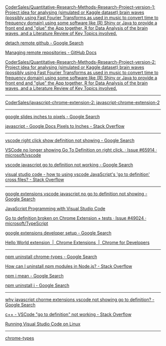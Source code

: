 
[CoderSales/Quantitative-Research-Methods-Research-Project-version-1: Project idea for analysing (simulated or Kaggle dataset) brain waves (possibly using Fast Fourier Transforms as used in music to convert time to frequency domain) using some software like (R) Shiny or Java to provide a front end and "glue" the App together, R for Data Analysis of the brain waves, and a Literature Review of Key Topics involved.](https://github.com/CoderSales/Quantitative-Research-Methods-Research-Project-version-1)


[detach remote github - Google Search](https://www.google.com/search?q=detach+remote+github&newwindow=1&sca_esv=567af5bacdc78de8&sca_upv=1&sxsrf=ADLYWILsnLWTQsp48Trd159LhHKuBDt7bg%3A1716286650175&ei=unRMZv2bCq2xhbIPz9u94Ag&ved=0ahUKEwj94PaAwp6GAxWtWEEAHc9tD4wQ4dUDCBA&uact=5&oq=detach+remote+github&gs_lp=Egxnd3Mtd2l6LXNlcnAiFGRldGFjaCByZW1vdGUgZ2l0aHViMggQIRigARjDBDIIECEYoAEYwwQyCBAhGKABGMMEMggQIRigARjDBEjuHFD5FliUHHABeAGQAQCYAWigAfIDqgEDNi4xuAEDyAEA-AEBmAIHoAKnA8ICChAAGLADGNYEGEfCAgcQABiABBgNwgIIEAAYBxgIGB7CAggQABgFGA0YHsICCxAAGIAEGIYDGIoFwgIIEAAYgAQYogTCAgoQIRigARjDBBgKmAMAiAYBkAYIkgcBN6AHrSc&sclient=gws-wiz-serp)


[Managing remote repositories - GitHub Docs](https://docs.github.com/en/get-started/getting-started-with-git/managing-remote-repositories)


[CoderSales/Quantitative-Research-Methods-Research-Project-version-2: Project idea for analysing (simulated or Kaggle dataset) brain waves (possibly using Fast Fourier Transforms as used in music to convert time to frequency domain) using some software like (R) Shiny or Java to provide a front end and "glue" the App together, R for Data Analysis of the brain waves, and a Literature Review of Key Topics involved.](https://github.com/CoderSales/Quantitative-Research-Methods-Research-Project-version-2/)






















____





[CoderSales/javascript-chrome-extension-2: javascript-chrome-extension-2](https://github.com/CoderSales/javascript-chrome-extension-2)





















____








[google slides inches to pixels - Google Search](https://www.google.com/search?q=google+slides+inches+to+pixels&oq=google+slides+inches+to+pixels&gs_lcrp=EgZjaHJvbWUyCQgAEEUYORiABDINCAEQABiGAxiABBiKBTINCAIQABiGAxiABBiKBTINCAMQABiGAxiABBiKBTINCAQQABiGAxiABBiKBTIGCAUQRRhAMgYIBhBFGEAyBggHEEUYQNIBCDU2NTlqMGo3qAIAsAIA&sourceid=chrome&ie=UTF-8)


[javascript - Google Docs Pixels to Inches - Stack Overflow](https://stackoverflow.com/questions/10229109/google-docs-pixels-to-inches)

















____










[vscode right click show definition not showing - Google Search](https://www.google.com/search?q=vscode+right+click+show+definition+not+showing&newwindow=1&sca_esv=cb0e66b39656e8e8&sca_upv=1&biw=1536&bih=756&sxsrf=ADLYWIKeeHEwsi1Nys6isr35ckq9gq6yNQ%3A1716359448185&ei=GJFNZor5Csy4hbIPtMCiYA&ved=0ahUKEwiK5dyZ0aCGAxVMXEEAHTSgCAwQ4dUDCBA&uact=5&oq=vscode+right+click+show+definition+not+showing&gs_lp=Egxnd3Mtd2l6LXNlcnAiLnZzY29kZSByaWdodCBjbGljayBzaG93IGRlZmluaXRpb24gbm90IHNob3dpbmcyBRAhGKABMgUQIRigAUiKZFCTC1iJY3ALeAGQAQCYAawBoAGqHKoBBDQ2LjS4AQPIAQD4AQGYAj2gArseqAISwgIKEAAYsAMY1gQYR8ICChAjGIAEGCcYigXCAgQQIxgnwgILEAAYgAQYkQIYigXCAgoQABiABBhDGIoFwgIOEAAYgAQYkQIYsQMYigXCAggQABiABBixA8ICCxAAGIAEGLEDGIMBwgIFEAAYgATCAgcQIxgnGOoCwgIUEAAYgAQY4wQYtAIY6QQY6gLYAQHCAgoQABiABBgUGIcCwgILEAAYgAQYhgMYigXCAgYQABgWGB7CAggQABiABBiiBMICBBAhGBXCAgUQIRifBcICBxAhGKABGAqYAweIBgGQBgi6BgYIARABGAGSBwQ1Ny40oAeJmAI&sclient=gws-wiz-serp)


[VSCode no longer showing Go To Definition on right click. · Issue #65914 · microsoft/vscode](https://github.com/Microsoft/vscode/issues/65914)


[vscode javascript go to definition not working - Google Search](https://www.google.com/search?q=vscode+javascript+go+to+definition+not+working&oq=vscode+javascript+go+to+definition+not+working&gs_lcrp=EgZjaHJvbWUyCQgAEEUYORiABDIICAEQABgWGB4yDQgCEAAYhgMYgAQYigUyDQgDEAAYhgMYgAQYigUyDQgEEAAYhgMYgAQYigUyDQgFEAAYhgMYgAQYigUyCggGEAAYogQYiQUyCggHEAAYgAQYogQyCggIEAAYgAQYogTSAQg4OTUzajBqN6gCALACAA&sourceid=chrome&ie=UTF-8)


[visual studio code - how to using vscode JavaScript's 'go to definition' cross files? - Stack Overflow](https://stackoverflow.com/questions/49184790/how-to-using-vscode-javascripts-go-to-definition-cross-files)













____














[google extensions vscode javascript no go to definition not showing - Google Search](https://www.google.com/search?q=google+extensions+vscode+javascript+no+go+to+definition+not+showin&oq=google+extensions+vscode+javascript+no+go+to+definition+not+showin&gs_lcrp=EgZjaHJvbWUyBggAEEUYOTIGCAEQRRhAMgYIAhBFGEAyBggDEEUYQNIBCTE2Mzc4ajBqN6gCALACAA&sourceid=chrome&ie=UTF-8)


[JavaScript Programming with Visual Studio Code](https://code.visualstudio.com/docs/languages/javascript)


[Go to definition broken on Chrome Extension + tests · Issue #49024 · microsoft/TypeScript](https://github.com/microsoft/TypeScript/issues/49024)


[google extensions developer setup - Google Search](https://www.google.com/search?q=google+extensions+developer+setup&oq=google+extensions+developer+setup&gs_lcrp=EgZjaHJvbWUyBggAEEUYOTIGCAEQRRhAMgYIAhBFGEAyBggDEEUYQNIBCTExOTQ0ajBqN6gCALACAA&sourceid=chrome&ie=UTF-8)


[Hello World extension  |  Chrome Extensions  |  Chrome for Developers](https://developer.chrome.com/docs/extensions/get-started/tutorial/hello-world)








____



















[npm uninstall chrome-types - Google Search](https://www.google.com/search?q=npm+uninstall+chrome-types&oq=npm+uninstall+chrome-types&gs_lcrp=EgZjaHJvbWUyBggAEEUYOTIHCAEQIRigATIHCAIQIRigAdIBCDU5NTlqMGo3qAIAsAIA&sourceid=chrome&ie=UTF-8)


[How can I uninstall npm modules in Node.js? - Stack Overflow](https://stackoverflow.com/questions/13066532/how-can-i-uninstall-npm-modules-in-node-js)


[npm i mean - Google Search](https://www.google.com/search?newwindow=1&sca_esv=4136c3af1df3852c&sca_upv=1&sxsrf=ADLYWIIKjkMg8ZCgwrUwaNbPgoUNQec5VA:1716361551006&q=npm+i+mean&spell=1&sa=X&ved=2ahUKEwiK6LaE2aCGAxXgTEEAHV0pAfgQBSgAegQICxAB&biw=1536&bih=756&dpr=1.25)


[npm uninstall i - Google Search](https://www.google.com/search?q=npm+uninstall+i&oq=npm+uninstall+i&gs_lcrp=EgZjaHJvbWUyBggAEEUYOTIMCAEQABgUGIcCGIAEMgcIAhAAGIAEMgcIAxAAGIAEMgwIBBAAGBQYhwIYgAQyBwgFEAAYgAQyBwgGEAAYgAQyBggHEEUYPNIBCDI3MTlqMGo3qAIAsAIA&sourceid=chrome&ie=UTF-8)




____























[why javascript chorme extensions vscode not showing go to definition? - Google Search](https://www.google.com/search?q=why+javascript+chorme+extensions+vscode+not+showing+go+to+definition%3F&oq=why+javascript+chorme+extensions+vscode+not+showing+go+to+definition%3F&gs_lcrp=EgZjaHJvbWUyBggAEEUYOdIBCTIwNjY4ajBqN6gCALACAA&sourceid=chrome&ie=UTF-8)


[c++ - VSCode "go to definition" not working - Stack Overflow](https://stackoverflow.com/questions/37341849/vscode-go-to-definition-not-working)


[Running Visual Studio Code on Linux](https://code.visualstudio.com/docs/setup/linux#_visual-studio-code-is-unable-to-watch-for-file-changes-in-this-large-workspace-error-enospc)

____

[chrome-types](https://www.npmjs.com/package/chrome-types)
